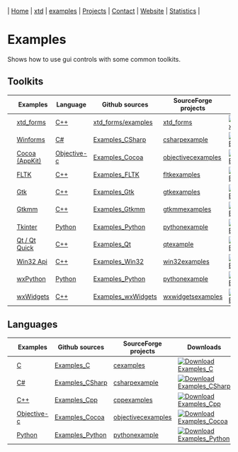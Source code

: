 | [Home](README.md) | [xtd](xtd.md) | [examples](examples.md) | [Projects](https://sourceforge.net/u/gammasoft71) | [Contact](contact.md) | [Website](https://gammasoft71.wixsite.com/gammasoft) | [Statistics](statistics.md) |

# Examples

Shows how to use gui controls with some common toolkits.

## Toolkits

|                                                                                                       | Examples                                                          | Language                                                                                                                                           | Github sources                                                                                     | SourceForge projects                                                | Downloads                                                                                                                                                               |
|-------------------------------------------------------------------------------------------------------|-------------------------------------------------------------------|----------------------------------------------------------------------------------------------------------------------------------------------------|----------------------------------------------------------------------------------------------------|---------------------------------------------------------------------|-------------------------------------------------------------------------------------------------------------------------------------------------------------------------|
| [![xtdforms_logo](pictures/xtd_forms.png)](https://gammasoft71.wixsite.com/gammasoft)            | [xtd_forms](https://gammasoft71.wixsite.com/gammasoft)            | [C++](https://isocpp.org)                                                                                                                          | [xtd_forms/examples](https://github.com/gammasoft71/xtd_forms/tree/master/examples)                | [xtd_forms](https://sourceforge.net/projects/formspro/)             | [![Download xtd_forms](https://img.shields.io/sourceforge/dt/formspro.svg)](https://sourceforge.net/projects/formspro/files/latest/download)                            |
| [![winforms_logo](pictures/Winforms.png)](https://gammasoft71.wixsite.com/gammasoft/csharp)      | [Winforms](https://gammasoft71.wixsite.com/gammasoft/csharp)      | [C#](https://docs.microsoft.com/en-us/dotnet/csharp/)                                                                                              | [Examples_CSharp](https://github.com/gammasoft71/Examples_CSharp/tree/master/System.Windows.Forms) | [csharpexample](https://sourceforge.net/p/csharpexample/)           | [![Download Examples_CSharp](https://img.shields.io/sourceforge/dt/csharpexample.svg)](https://sourceforge.net/projects/csharpexample/files/latest/download)            |
| [![cocoa_logo](pictures/Cocoa.png)](https://gammasoft71.wixsite.com/gammasoft/cocoa)             | [Cocoa (AppKit)](https://gammasoft71.wixsite.com/gammasoft/cocoa) | [Objective-c](https://developer.apple.com/library/archive/documentation/Cocoa/Conceptual/ProgrammingWithObjectiveC/Introduction/Introduction.html) | [Examples_Cocoa](https://github.com/gammasoft71/Examples_Cocoa)                                    | [objectivecexamples](https://sourceforge.net/p/objectivecexamples/) | [![Download Examples_Cocoa](https://img.shields.io/sourceforge/dt/objectivecexamples.svg)](https://sourceforge.net/projects/objectivecexamples/files/latest/download)   |
| [![fltk_logo](pictures/FLTK.png)](https://gammasoft71.wixsite.com/gammasoft/fltk)                | [FLTK](https://gammasoft71.wixsite.com/gammasoft/fltk)            | [C++](https://isocpp.org)                                                                                                                          | [Examples_FLTK](https://github.com/gammasoft71/Examples_FLTK)                                      | [fltkexamples](https://sourceforge.net/p/fltkexamples/)             | [![Download Examples_FLTK](https://img.shields.io/sourceforge/dt/fltkexamples.svg)](https://sourceforge.net/projects/fltkexamples/files/latest/download)                |
| [![gtk_logo](pictures/Gtk.png)](https://gammasoft71.wixsite.com/gammasoft/gtk)                   | [Gtk](https://gammasoft71.wixsite.com/gammasoft/gtk)              | [C++](https://isocpp.org)                                                                                                                          | [Examples_Gtk](https://github.com/gammasoft71/Examples_Gtk)                                        | [gtkexamples](https://sourceforge.net/p/gtkexamples/)               | [![Download Examples_Gtk](https://img.shields.io/sourceforge/dt/gtkexamples.svg)](https://sourceforge.net/projects/gtkexamples/files/latest/download)                   |
| [![gtkmm_logo](pictures/Gtkmm.png)](https://gammasoft71.wixsite.com/gammasoft/gtkmm)             | [Gtkmm](https://gammasoft71.wixsite.com/gammasoft/gtkmm)          | [C++](https://isocpp.org)                                                                                                                          | [Examples_Gtkmm](https://github.com/gammasoft71/Examples_Gtkmm)                                    | [gtkmmexamples](https://sourceforge.net/p/gtkmmexamples/)           | [![Download Examples_Gtkmm](https://img.shields.io/sourceforge/dt/gtkmmexamples.svg)](https://sourceforge.net/projects/gtkmmexamples/files/latest/download)             |
| [![tk_logo](pictures/Tk.png)](https://gammasoft71.wixsite.com/gammasoft/python)                  | [Tkinter](https://gammasoft71.wixsite.com/gammasoft/python)       | [Python](https://python.org)                                                                                                                       | [Examples_Python](https://github.com/gammasoft71/Examples_Python/tree/master/tkinter)              | [pythonexample](https://sourceforge.net/p/pythonexample/)           | [![Download Examples_Python](https://img.shields.io/sourceforge/dt/pythonexample.svg)](https://sourceforge.net/projects/pythonexample/files/latest/download)            |
| [![qt_logo](pictures/Qt.png)](https://gammasoft71.wixsite.com/gammasoft/qt)                      | [Qt / Qt Quick](https://gammasoft71.wixsite.com/gammasoft/qt)     | [C++](https://isocpp.org)                                                                                                                          | [Examples_Qt](https://github.com/gammasoft71/Examples_Qt)                                          | [qtexample](https://sourceforge.net/p/qtexample/)                   | [![Download Examples_Qt](https://img.shields.io/sourceforge/dt/qtexample.svg)](https://sourceforge.net/projects/qtexample/files/latest/download)                        |
| [![win32_logo](pictures/Win32.png)](https://gammasoft71.wixsite.com/gammasoft/win32)             | [Win32 Api](https://gammasoft71.wixsite.com/gammasoft/win32)      | [C++](https://isocpp.org)                                                                                                                          | [Examples_Win32](https://github.com/gammasoft71/Examples_Win32/tree/master/Win32.Gui)              | [win32examples](https://sourceforge.net/p/win32examples/)           | [![Download Examples_Win32](https://img.shields.io/sourceforge/dt/win32examples.svg)](https://sourceforge.net/projects/win32examples/files/latest/download)             |
| [![wxPython](pictures/wxPython.png)](https://gammasoft71.wixsite.com/gammasoft/python)           | [wxPython](https://gammasoft71.wixsite.com/gammasoft/python)      | [Python](https://python.org)                                                                                                                       | [Examples_Python](https://github.com/gammasoft71/Examples_Python/tree/master/wxPython)             | [pythonexample](https://sourceforge.net/p/pythonexample/)           | [![Download Examples_Python](https://img.shields.io/sourceforge/dt/pythonexample.svg)](https://sourceforge.net/projects/pythonexample/files/latest/download)            |
| [![wxwidgets_logo](pictures/wxWidgets.png)](https://gammasoft71.wixsite.com/gammasoft/wxwidgets) | [wxWidgets](https://gammasoft71.wixsite.com/gammasoft/wxwidgets)  | [C++](https://isocpp.org)                                                                                                                          | [Examples_wxWidgets](https://github.com/gammasoft71/Examples_wxWidgets)                            | [wxwidgetsexamples](https://sourceforge.net/p/wxwidgetsexamples/)   | [![Download Examples_wxWidgets](https://img.shields.io/sourceforge/dt/wxwidgetsexamples.svg)](https://sourceforge.net/projects/wxwidgetsexamples/files/latest/download) |

## Languages

|                                                                                                      | Examples                                                       | Github sources                                                    | SourceForge projects                                                | Downloads                                                                                                                                                            |
|------------------------------------------------------------------------------------------------------|----------------------------------------------------------------|-------------------------------------------------------------------|---------------------------------------------------------------------|----------------------------------------------------------------------------------------------------------------------------------------------------------------------|
| [![c_logo](pictures/C.png)](https://gammasoft71.wixsite.com/gammasoft/c)                        | [C](https://gammasoft71.wixsite.com/gammasoft/c)               | [Examples_C](https://github.com/gammasoft71/Examples_C)           | [cexamples](https://sourceforge.net/p/cexamples/)                   | [![Download Examples_C](https://img.shields.io/sourceforge/dt/cexamples.svg)](https://sourceforge.net/projects/cexamples/files/latest/download)                      |
| [![csharp_logo](pictures/CSharp.png)](https://gammasoft71.wixsite.com/gammasoft/csharp)         | [C#](https://gammasoft71.wixsite.com/gammasoft/csharp)         | [Examples_CSharp](https://github.com/gammasoft71/Examples_CSharp) | [csharpexample](https://sourceforge.net/p/csharpexample/)           | [![Download Examples_CSharp](https://img.shields.io/sourceforge/dt/csharpexample.svg)](https://sourceforge.net/projects/csharpexample/files/latest/download)         |
| [![cpp_logo](pictures/Cpp.png)](https://gammasoft71.wixsite.com/gammasoft/cpp)                  | [C++](https://gammasoft71.wixsite.com/gammasoft/cpp)           | [Examples_Cpp](https://github.com/gammasoft71/Examples_Cpp)       | [cppexamples](https://sourceforge.net/p/cppexamples/)               | [![Download Examples_Cpp](https://img.shields.io/sourceforge/dt/cppexamples.svg)](https://sourceforge.net/projects/cppexamples/files/latest/download)                |
| [![objectivec_logo](pictures/Objective-c.png)](https://gammasoft71.wixsite.com/gammasoft/cocoa) | [Objective-c](https://gammasoft71.wixsite.com/gammasoft/cocoa) | [Examples_Cocoa](https://github.com/gammasoft71/Examples_Cocoa)   | [objectivecexamples](https://sourceforge.net/p/objectivecexamples/) | [![Download Examples_Cocoa](https://img.shields.io/sourceforge/dt/objectivecexamples.svg)](https://sourceforge.net/projects/objectivecexamples/files/latest/download)|
| [![python_logo](pictures/Python.png)](https://gammasoft71.wixsite.com/gammasoft/python)         | [Python](https://gammasoft71.wixsite.com/gammasoft/python)     | [Examples_Python](https://github.com/gammasoft71/Examples_Python) | [pythonexample](https://sourceforge.net/p/pythonexample/)           | [![Download Examples_Python](https://img.shields.io/sourceforge/dt/pythonexample.svg)](https://sourceforge.net/projects/pythonexample/files/latest/download)         |

